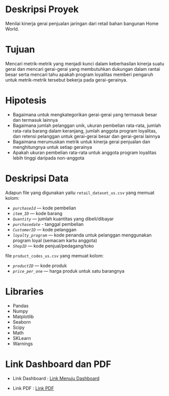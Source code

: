 # Deskripsi Proyek

Menilai kinerja gerai penjualan jaringan dari retail bahan bangunan Home World.

# Tujuan

Mencari metrik-metrik yang menjadi kunci dalam keberhasilan kinerja suatu gerai dan mencari gerai-gerai yang membutuhkan dukungan dalam rantai besar serta mencari tahu apakah program loyalitas memberi pengaruh untuk metrik-metrik tersebut bekerja pada gerai-gerainya.

# Hipotesis

- Bagaimana untuk mengkategorikan gerai-gerai yang termasuk besar dan termasuk lainnya
- Bagaimana jumlah pelanggan unik, ukuran pembelian rata-rata, jumlah rata-rata barang dalam keranjang, jumlah anggota program loyalitas, dan retensi pelanggan untuk gerai-gerai besar dan gerai-gerai lainnya
- Bagaimana merumuskan metrik untuk kinerja gerai penjualan dan menghitungnya untuk setiap gerainya
- Apakah ukuran pembelian rata-rata untuk anggota program loyalitas lebih tinggi daripada non-anggota

# Deskripsi Data

Adapun file yang digunakan yaitu `retail_dataset_us.csv` yang memuat kolom:

- *`purchaseId`* — kode pembelian
- *`item_ID`* — kode barang
- *`Quantity`* — jumlah kuantitas yang dibeli/dibayar
- *`purchasedate`* - tanggal pembelian
- *`CustomerID`* — kode pelanggan
- *`loyalty_program`* — kode penanda untuk pelanggan menggunakan program loyal (semacam kartu anggota)
- *`ShopID`* — kode penjual/pedagang/toko

file `product_codes_us.csv` yang memuat kolom:

- *`productID`* — kode produk
- *`price_per_one`* — harga produk untuk satu barangnya

# Libraries

- Pandas
- Numpy
- Matplotlib
- Seaborn
- Scipy
- Math
- SKLearn
- Warnings

# Link Dashboard dan PDF

- Link Dashboard : <a href="https://public.tableau.com/views/SalesOutletsPerformancePracticumProject13-AriqDewoPangestu/Dashboard1?:language=en-US&:display_count=n&:origin=viz_share_link" title="Link Menuju Dashboard"> Link Menuju Dashboard</a></p>
- Link PDF : <a href="https://drive.google.com/file/d/1xFQELt_u7InI-Ogp4qB6PwmiufnKeGYi/view?usp=sharing" title="Link PDF"> Link PDF</a></p>
